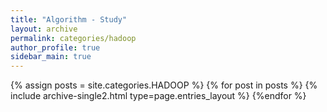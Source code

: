 ```yaml
---
title: "Algorithm - Study"
layout: archive
permalink: categories/hadoop
author_profile: true
sidebar_main: true
---
```



{% assign posts = site.categories.HADOOP %}
{% for post in posts %} {% include archive-single2.html type=page.entries_layout %} {%endfor %}
